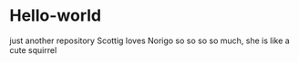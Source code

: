 # Hello-world
just another repository 
Scottig loves Norigo so so so so much, she is like a cute squirrel
